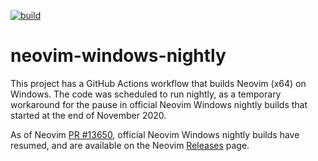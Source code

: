 [![build][badge_thumbnail]][badge_link]

# neovim-windows-nightly

This project has a GitHub Actions workflow that builds Neovim (x64) on Windows.
The code was scheduled to run nightly, as a temporary workaround for the pause
in official Neovim Windows nightly builds that started at the end of November
2020.

As of Neovim [PR #13650](https://github.com/neovim/neovim/pull/13650), official
Neovim Windows nightly builds have resumed, and are available on the  Neovim
[Releases](https://github.com/neovim/neovim/releases) page.

[badge_link]: https://github.com/dstein64/neovim-windows-nightly/actions/workflows/build.yml
[badge_thumbnail]: https://github.com/dstein64/neovim-windows-nightly/actions/workflows/build.yml/badge.svg

